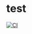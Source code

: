 # test

[![CI](https://github.com/justinursan/test/actions/workflows/ausf-test.yml/badge.svg)](https://github.com/justinursan/test/actions/workflows/ausf-test.yml)
